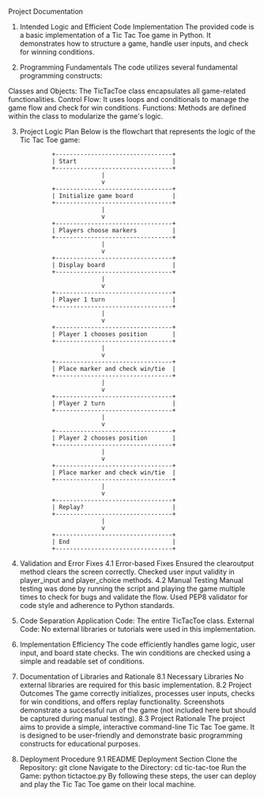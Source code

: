 Project Documentation
1. Intended Logic and Efficient Code Implementation
The provided code is a basic implementation of a Tic Tac Toe game in Python. It demonstrates how to structure a game, handle user inputs, and check for winning conditions.

2. Programming Fundamentals
The code utilizes several fundamental programming constructs:

Classes and Objects: The TicTacToe class encapsulates all game-related functionalities.
Control Flow: It uses loops and conditionals to manage the game flow and check for win conditions.
Functions: Methods are defined within the class to modularize the game's logic.

3. Project Logic Plan
Below is the flowchart that represents the logic of the Tic Tac Toe game:

                +---------------------------------+
                | Start                           |
                +---------------------------------+
                              |
                              v
                +---------------------------------+
                | Initialize game board           |
                +---------------------------------+
                              |
                              v
                +---------------------------------+
                | Players choose markers          |
                +---------------------------------+
                              |
                              v
                +---------------------------------+
                | Display board                   |
                +---------------------------------+
                              |
                              v
                +---------------------------------+
                | Player 1 turn                   |
                +---------------------------------+
                              |
                              v
                +---------------------------------+
                | Player 1 chooses position       |
                +---------------------------------+
                              |
                              v
                +---------------------------------+
                | Place marker and check win/tie  |
                +---------------------------------+
                              |
                              v
                +---------------------------------+
                | Player 2 turn                   |
                +---------------------------------+
                              |
                              v
                +---------------------------------+
                | Player 2 chooses position       |
                +---------------------------------+
                              |
                              v
                +---------------------------------+
                | Place marker and check win/tie  |
                +---------------------------------+
                              |
                              v
                +---------------------------------+
                | Replay?                         |
                +---------------------------------+
                              |
                              v
                +---------------------------------+
                | End                             |
                +---------------------------------+

4. Validation and Error Fixes
4.1 Error-based Fixes
Ensured the clearoutput method clears the screen correctly.
Checked user input validity in player_input and player_choice methods.
4.2 Manual Testing
Manual testing was done by running the script and playing the game multiple times to check for bugs and validate the flow.
Used PEP8 validator for code style and adherence to Python standards.
5. Code Separation
Application Code: The entire TicTacToe class.
External Code: No external libraries or tutorials were used in this implementation.
7. Implementation Efficiency
The code efficiently handles game logic, user input, and board state checks.
The win conditions are checked using a simple and readable set of conditions.
8. Documentation of Libraries and Rationale
8.1 Necessary Libraries
No external libraries are required for this basic implementation.
8.2 Project Outcomes
The game correctly initializes, processes user inputs, checks for win conditions, and offers replay functionality.
Screenshots demonstrate a successful run of the game (not included here but should be captured during manual testing).
8.3 Project Rationale
The project aims to provide a simple, interactive command-line Tic Tac Toe game. It is designed to be user-friendly and demonstrate basic programming constructs for educational purposes.

9. Deployment Procedure
9.1 README Deployment Section
Clone the Repository: git clone <repository-url>
Navigate to the Directory: cd tic-tac-toe
Run the Game: python tictactoe.py
By following these steps, the user can deploy and play the Tic Tac Toe game on their local machine.
